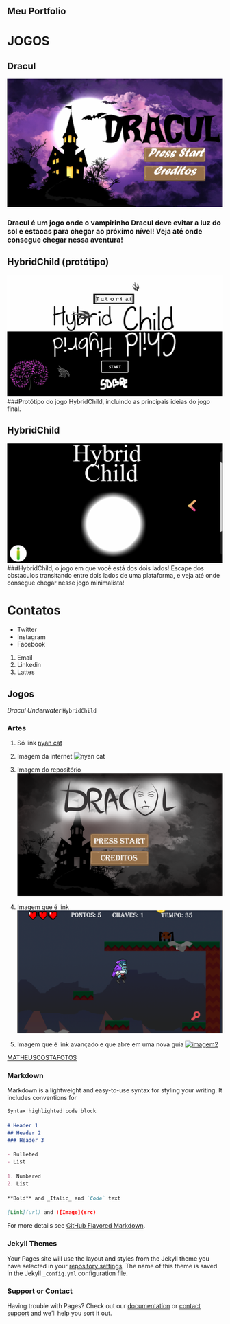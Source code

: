 ## Meu Portfolio



# JOGOS
## Dracul
<a href="https://www.maathps.github.io/dracul" target="_blank"> ![imagem2](dracul.png) </a>
### Dracul é um jogo onde o vampirinho Dracul deve evitar a luz do sol e estacas para chegar ao próximo nível! Veja até onde consegue chegar nessa aventura!

## HybridChild (protótipo)
<a href="https://www.maathps.github.io/hybidchild-prototype" target="_blank"> ![imagem2](hcp.png) </a>
###Protótipo do jogo HybridChild, incluindo as principais ideias do jogo final.

## HybridChild
<a href="https://www.maathps.github.io/hybridchild" target="_blank"> ![imagem2](hc.png) </a>
###HybridChild, o jogo em que você está dos dois lados! Escape dos obstaculos transitando entre dois lados de uma plataforma, e veja até onde consegue chegar nesse jogo minimalista!

# Contatos
- Twitter
- Instagram
- Facebook

1. Email
2. Linkedin
3. Lattes

## Jogos

*Dracul*
_Underwater_
`HybridChild`

### Artes
1. Só link
[nyan cat](https://www.dailydot.com/wp-content/uploads/ca4/63/e6b345906552524c733901c654f9e966.jpg)

2. Imagem da internet
![nyan cat](https://www.dailydot.com/wp-content/uploads/ca4/63/e6b345906552524c733901c654f9e966.jpg)

3. Imagem do repositório
![dracul](https://github.com/maathps/maathps.github.io/blob/master/dracul%201.png)

4. Imagem que é link
[![imagem](https://github.com/maathps/maathps.github.io/blob/master/dracul%202.png)](maathps.github.io/dracul)

5. Imagem que é link avançado e que abre em uma nova guia
<a href="https://www.instagram.com/" target="_blank"> ![imagem2](https://cdn2.iconfinder.com/data/icons/instagram-new/512/instagram-logo-color-512.png) </a>

[MATHEUSCOSTAFOTOS](https://www.instagram.com/matheuscostafotos)

### Markdown

Markdown is a lightweight and easy-to-use syntax for styling your writing. It includes conventions for

```markdown
Syntax highlighted code block

# Header 1
## Header 2
### Header 3

- Bulleted
- List

1. Numbered
2. List

**Bold** and _Italic_ and `Code` text

[Link](url) and ![Image](src)
```

For more details see [GitHub Flavored Markdown](https://guides.github.com/features/mastering-markdown/).

### Jekyll Themes

Your Pages site will use the layout and styles from the Jekyll theme you have selected in your [repository settings](https://github.com/maathps/maathps.github.io/settings). The name of this theme is saved in the Jekyll `_config.yml` configuration file.

### Support or Contact

Having trouble with Pages? Check out our [documentation](https://help.github.com/categories/github-pages-basics/) or [contact support](https://github.com/contac) and we’ll help you sort it out.
